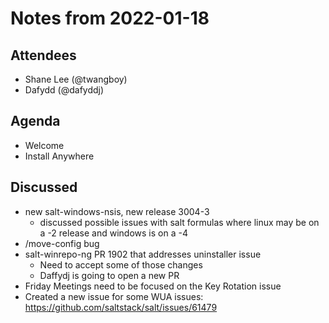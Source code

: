 # Notes from 2022-01-18

## Attendees
- Shane Lee (@twangboy)
- Dafydd (@dafyddj)

## Agenda
- Welcome
- Install Anywhere

## Discussed
- new salt-windows-nsis, new release 3004-3
  - discussed possible issues with salt formulas where linux may be on a -2 release and windows is on a -4
- /move-config bug
- salt-winrepo-ng PR 1902 that addresses uninstaller issue
  - Need to accept some of those changes
  - Daffydj is going to open a new PR
- Friday Meetings need to be focused on the Key Rotation issue
- Created a new issue for some WUA issues: https://github.com/saltstack/salt/issues/61479
